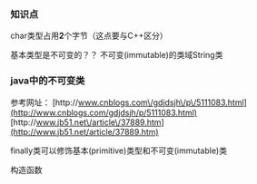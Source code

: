 ### 知识点

char类型占用**2**个字节（这点要与C++区分）

基本类型是不可变的？？
不可变\(immutable\)的类域String类

### java中的不可变类

参考网址：
[http:\/\/www.cnblogs.com\/gdjdsjh\/p\/5111083.html](http://www.cnblogs.com/gdjdsjh/p/5111083.html)
[http:\/\/www.jb51.net\/article\/37889.htm](http://www.jb51.net/article/37889.htm)

finally类可以修饰基本\(primitive\)类型和不可变\(immutable\)类

构造函数

